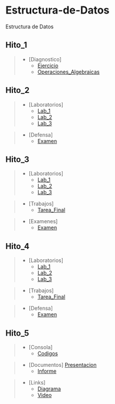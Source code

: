 # Estructura-de-Datos
Estructura de Datos

## Hito_1

> * [Diagnostico]
>   * <a  href="https://github.com/QuirogaAndres/Estructura-de-Datos/tree/main/Hito1/Ejercicio1">Ejercicio</a>
>   * <a  href="https://github.com/QuirogaAndres/Estructura-de-Datos/tree/main/Hito1/Operaciones_Algebraicas">Operaciones_Algebraicas</a>


## Hito_2

> * [Laboratorios]
>   * <a  href="https://github.com/QuirogaAndres/Estructura-de-Datos/tree/main/Hito2/Lab1/Clases">Lab_1</a>
>   * <a  href="https://github.com/QuirogaAndres/Estructura-de-Datos/tree/main/Hito2/Lab2/Clases">Lab_2</a>
>   * <a  href="https://github.com/QuirogaAndres/Estructura-de-Datos/tree/main/Hito2/Lab3_Tarea/Campeonato_Unifranzitos">Lab_3</a>

> * [Defensa]
>   * <a  href="https://github.com/QuirogaAndres/Estructura-de-Datos/tree/main/Hito2/Defensa_hito2">Examen</a>

## Hito_3
> * [Laboratorios]
>   * <a  href="https://github.com/QuirogaAndres/Estructura-de-Datos/tree/main/Hito3/Lab1">Lab_1</a>
>   * <a  href="https://github.com/QuirogaAndres/Estructura-de-Datos/tree/main/Hito3/Lab2">Lab_2</a>
>   * <a  href="https://github.com/QuirogaAndres/Estructura-de-Datos/tree/main/Hito3/Lab3">Lab_3</a>

> * [Trabajos]
>   * <a  href="https://github.com/QuirogaAndres/Estructura-de-Datos/tree/main/Hito3/Tarea_de_defensa_hito3">Tarea_Final</a>

> * [Examenes]
>   * <a  href="https://github.com/QuirogaAndres/Estructura-de-Datos/tree/main/Hito3/Examen_EstructuradeDatos/Defensa_pilas_hito3">Examen</a>

## Hito_4
> * [Laboratorios]
>   * <a  href="https://github.com/QuirogaAndres/Estructura-de-Datos/tree/main/Hito4/Lab1/Manejo_de_Colas/Manejo_de_Numeros">Lab_1</a>
>   * <a  href="https://github.com/QuirogaAndres/Estructura-de-Datos/tree/main/Hito4/Lab1/Manejo_de_Colas/Lab2">Lab_2</a>
>   * <a  href="https://github.com/QuirogaAndres/Estructura-de-Datos/tree/main/Hito4/Lab1/Manejo_de_Colas/Lab3/Manejo_de_Numeros">Lab_3</a>

> * [Trabajos]
>   * <a  href="https://github.com/QuirogaAndres/Estructura-de-Datos/tree/main/Hito4/Lab1/Manejo_de_Colas/Practica_hito4">Tarea_Final</a>

> * [Defensa]
>   * <a  href="https://github.com/QuirogaAndres/Estructura-de-Datos/tree/main/Hito4/Lab1/Manejo_de_Colas/Examen_hito4/defensa_colas_hito4">Examen</a>

## Hito_5
> * [Consola]
>   * <a  href="https://github.com/QuirogaAndres/Estructura-de-Datos/blob/main/Hito_5/Proyecto_X.rar">Codigos</a>

> * [Documentos]
>   <a  href="https://github.com/QuirogaAndres/Estructura-de-Datos/blob/main/Hito_5/ESTRUCTURA%20DE%20DATOS%20BIBLIOTECA%20hito%205%20presentacion.pdf">Presentacion</a>
>   * <a  href="https://github.com/QuirogaAndres/Estructura-de-Datos/blob/main/Hito_5/informe%20del%20proyecto%20hito%205.pdf">Informe</a>

> * [Links]
>   * <a  href="https://github.com/QuirogaAndres/Estructura-de-Datos/blob/main/Hito_5/Link_Diagrama.txt">Diagrama</a>
>   * <a  href="https://github.com/QuirogaAndres/Estructura-de-Datos/blob/main/Hito_5/Link_Video.txt">Video</a>
